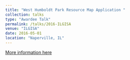 ```yaml
---
title: "West Humboldt Park Resource Map Application "
collection: talks
type: "Awardee Talk"
permalink: /talks/2016-ILGISA
venue: "ILGISA"
date: 2016-05-01
location: "Naperville, IL"
---
```


[More information here](https://maryniak.files.wordpress.com/2016/08/ilgisa-2016.pdf)


